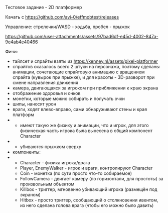 Тестовое задание - 2D платформер

Качать с https://github.com/avi-0/effmobtest/releases

Управление: стрелочки/WASD - ходьба, пробел - прыжок

https://github.com/user-attachments/assets/97bad6df-e45d-4002-847a-9e4ab4e40466

Фичи:
* тайлсет и спрайты взяты из https://kenney.nl/assets/pixel-platformer
* спрайтов оказалось всего 2 штуки на персонажа, поэтому сделаны анимации, сочетающие спрайтовую анимацию с вращением спрайта (кувырок при прыжке), и для красоты - 3D-разворот при смене направления движения
* камера, двигающаяся за игроком при приближении к краю экрана
* отображение здоровья и очков
* монетки, которые можно собирать и получать очки
* шипы, наносят урон
* враги, ходят влево-вправо, сами обнаруживают стены и края платформ
* * имеют такую же физику и анимации, что и игрок, для этого физическая часть игрока была вынесена в общий компонент Character
* * убиваются прыжком сверху
* компоненты:
* * Character - физика игрока/врага
  * Player, EnemyWalker - игрок и враги, контролируют Character
  * Coin - монетка (по сути просто что-то собираемое)
  * FollowCamera - двигает камеру (по горизонтали, для простоты) за произвольным объектом
  * Killbox - триггер, мгновенно убивающий игрока (размещён под экраном)
  * Hitbox - просто триггер, сообщающий о столкновении ивентом, из него сделана голова врага (чтобы его можно было давить)
